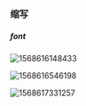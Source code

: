 ### 缩写

##### font

![1568616148433](C:\Users\Administrator\AppData\Roaming\Typora\typora-user-images\1568616148433.png)

![1568616546198](C:\Users\Administrator\AppData\Roaming\Typora\typora-user-images\1568616546198.png)

![1568617331257](C:\Users\Administrator\AppData\Roaming\Typora\typora-user-images\1568617331257.png)
